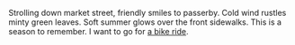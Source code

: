 Strolling down market street, friendly smiles to passerby.
Cold wind rustles minty green leaves.
Soft summer glows over the front sidewalks.
This is a season to remember.
I want to go for [a bike ride](bikeride/bikeride.md).
